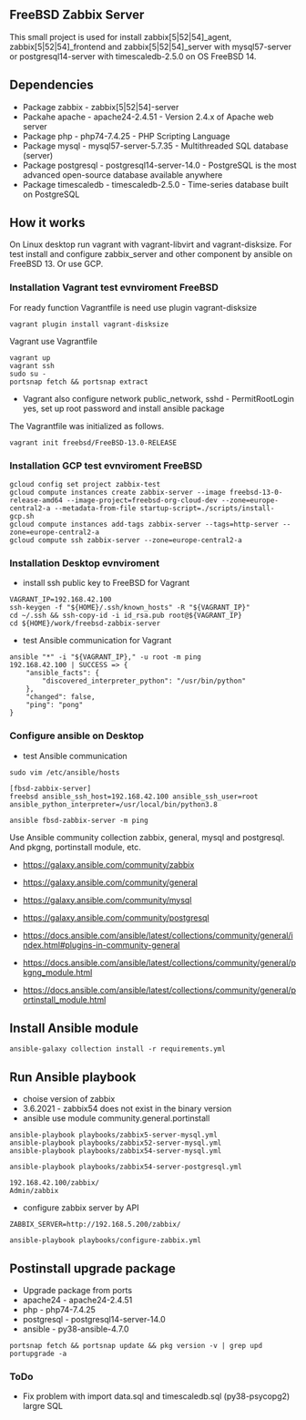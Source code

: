 ## FreeBSD Zabbix Server

This small project is used for install zabbix[5|52|54]_agent, zabbix[5|52|54]_frontend and
zabbix[5|52|54]_server with mysql57-server or postgresql14-server with
timescaledb-2.5.0 on OS FreeBSD 14.

## Dependencies

- Package zabbix - zabbix[5|52|54]-server
- Packahe apache - apache24-2.4.51 - Version 2.4.x of Apache web server
- Package php - php74-7.4.25 - PHP Scripting Language
- Package mysql - mysql57-server-5.7.35 - Multithreaded SQL database (server)
- Package postgresql - postgresql14-server-14.0 - PostgreSQL is the most advanced open-source database available anywhere
- Package timescaledb - timescaledb-2.5.0 - Time-series database built on PostgreSQL

## How it works

On Linux desktop run vagrant with vagrant-libvirt and vagrant-disksize. For test install and configure
zabbix_server and other component by ansible on FreeBSD 13. Or use GCP.

### Installation Vagrant test evnviroment FreeBSD

For ready function Vagrantfile is need use plugin vagrant-disksize

```console
vagrant plugin install vagrant-disksize
```
Vagrant use Vagrantfile
```console
vagrant up
vagrant ssh
sudo su -
portsnap fetch && portsnap extract
```
- Vagrant also configure network public_network, sshd - PermitRootLogin yes, set up root password and install ansible package

The Vagrantfile was initialized as follows.
```console
vagrant init freebsd/FreeBSD-13.0-RELEASE
```

### Installation GCP test evnviroment FreeBSD

```console
gcloud config set project zabbix-test
gcloud compute instances create zabbix-server --image freebsd-13-0-release-amd64 --image-project=freebsd-org-cloud-dev --zone=europe-central2-a --metadata-from-file startup-script=./scripts/install-gcp.sh
gcloud compute instances add-tags zabbix-server --tags=http-server --zone=europe-central2-a
gcloud compute ssh zabbix-server --zone=europe-central2-a
```

### Installation Desktop evnviroment

- install ssh public key to FreeBSD for Vagrant

```console
VAGRANT_IP=192.168.42.100
ssh-keygen -f "${HOME}/.ssh/known_hosts" -R "${VAGRANT_IP}"
cd ~/.ssh && ssh-copy-id -i id_rsa.pub root@${VAGRANT_IP}
cd ${HOME}/work/freebsd-zabbix-server
```
- test Ansible communication for Vagrant
```console
ansible "*" -i "${VAGRANT_IP}," -u root -m ping
192.168.42.100 | SUCCESS => {
    "ansible_facts": {
        "discovered_interpreter_python": "/usr/bin/python"
    },
    "changed": false,
    "ping": "pong"
}
```
### Configure ansible on Desktop

- test Ansible communication

```console
sudo vim /etc/ansible/hosts

[fbsd-zabbix-server]
freebsd ansible_ssh_host=192.168.42.100 ansible_ssh_user=root ansible_python_interpreter=/usr/local/bin/python3.8

ansible fbsd-zabbix-server -m ping
```
Use Ansible community collection zabbix, general, mysql and postgresql. And pkgng, portinstall module, etc.

- https://galaxy.ansible.com/community/zabbix
- https://galaxy.ansible.com/community/general
- https://galaxy.ansible.com/community/mysql
- https://galaxy.ansible.com/community/postgresql

- https://docs.ansible.com/ansible/latest/collections/community/general/index.html#plugins-in-community-general
- https://docs.ansible.com/ansible/latest/collections/community/general/pkgng_module.html
- https://docs.ansible.com/ansible/latest/collections/community/general/portinstall_module.html

## Install Ansible module

```console
ansible-galaxy collection install -r requirements.yml
```

## Run Ansible playbook

- choise version of zabbix
- 3.6.2021 - zabbix54 does not exist in the binary version
- ansible use module community.general.portinstall

```console
ansible-playbook playbooks/zabbix5-server-mysql.yml
ansible-playbook playbooks/zabbix52-server-mysql.yml
ansible-playbook playbooks/zabbix54-server-mysql.yml

ansible-playbook playbooks/zabbix54-server-postgresql.yml
```

```console
192.168.42.100/zabbix/
Admin/zabbix
```

- configure zabbix server by API

```console
ZABBIX_SERVER=http://192.168.5.200/zabbix/

ansible-playbook playbooks/configure-zabbix.yml
```

## Postinstall upgrade package

- Upgrade package from ports
- apache24 - apache24-2.4.51
- php - php74-7.4.25
- postgresql - postgresql14-server-14.0
- ansible - py38-ansible-4.7.0

```console
portsnap fetch && portsnap update && pkg version -v | grep upd
portupgrade -a
```

### ToDo

- Fix problem with import data.sql and timescaledb.sql (py38-psycopg2) largre SQL
